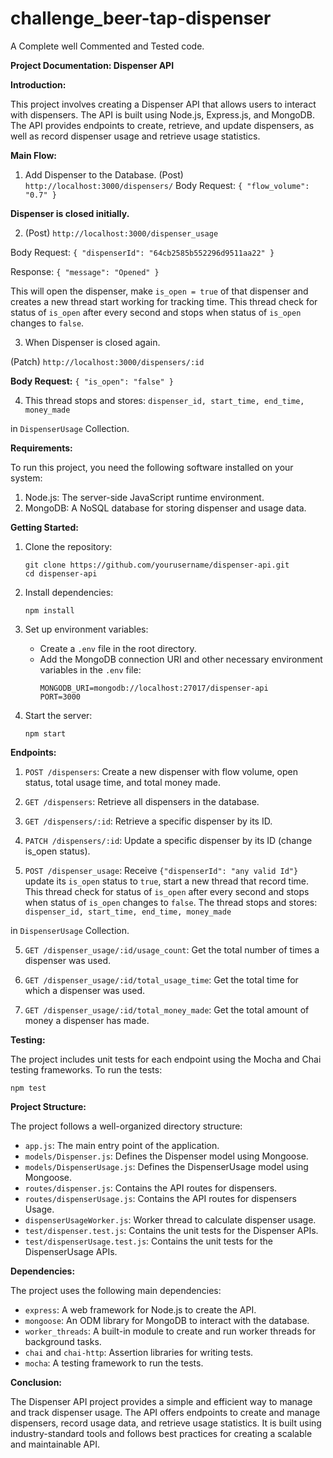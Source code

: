 # challenge_beer-tap-dispenser
A Complete well Commented and Tested code.

**Project Documentation: Dispenser API**

**Introduction:**

This project involves creating a Dispenser API that allows users to interact with dispensers. The API is built using Node.js, Express.js, and MongoDB. The API provides endpoints to create, retrieve, and update dispensers, as well as record dispenser usage and retrieve usage statistics.

**Main Flow:**

1. Add Dispenser to the Database.
(Post) `http://localhost:3000/dispensers/`
Body Request:
`{
    "flow_volume": "0.7"
}`

**Dispenser is closed initially.**

2. (Post) `http://localhost:3000/dispenser_usage`

Body Request:
`{
    "dispenserId": "64cb2585b552296d9511aa22"
}`

Response:
`{
    "message": "Opened"
}`

This will open the dispenser, make `is_open = true` of that dispenser and creates a new thread start working for tracking time. This thread check for status of `is_open` after every second and stops when status of `is_open` changes to `false`.

3. When Dispenser is closed again.

(Patch) `http://localhost:3000/dispensers/:id`

**Body Request:**
`{
    "is_open": "false"
}`

4. This thread stops and stores:
`dispenser_id,
start_time,
end_time,
money_made`

in `DispenserUsage` Collection.


**Requirements:**

To run this project, you need the following software installed on your system:

1. Node.js: The server-side JavaScript runtime environment.
2. MongoDB: A NoSQL database for storing dispenser and usage data.

**Getting Started:**

1. Clone the repository:
   ```
   git clone https://github.com/yourusername/dispenser-api.git
   cd dispenser-api
   ```

2. Install dependencies:
   ```
   npm install
   ```

3. Set up environment variables:
   - Create a `.env` file in the root directory.
   - Add the MongoDB connection URI and other necessary environment variables in the `.env` file:
     ```
     MONGODB_URI=mongodb://localhost:27017/dispenser-api
     PORT=3000
     ```

4. Start the server:
   ```
   npm start
   ```

**Endpoints:**

1. `POST /dispensers`: Create a new dispenser with flow volume, open status, total usage time, and total money made.

2. `GET /dispensers`: Retrieve all dispensers in the database.

3. `GET /dispensers/:id`: Retrieve a specific dispenser by its ID.

4. `PATCH /dispensers/:id`: Update a specific dispenser by its ID (change is_open status).
   
4. `POST /dispenser_usage`: Receive `{"dispenserId": "any valid Id"}` update its `is_open` status to `true`, start a new thread that record  time.  This thread check for status of `is_open` after every second and stops when status of `is_open` changes to `false`. The thread stops and stores:
`dispenser_id,
start_time,
end_time,
money_made`

in `DispenserUsage` Collection.

5. `GET /dispenser_usage/:id/usage_count`: Get the total number of times a dispenser was used.

6. `GET /dispenser_usage/:id/total_usage_time`: Get the total time for which a dispenser was used.

7. `GET /dispenser_usage/:id/total_money_made`: Get the total amount of money a dispenser has made.

**Testing:**

The project includes unit tests for each endpoint using the Mocha and Chai testing frameworks. To run the tests:

```
npm test
```

**Project Structure:**

The project follows a well-organized directory structure:

- `app.js`: The main entry point of the application.
- `models/Dispenser.js`: Defines the Dispenser model using Mongoose.
- `models/DispenserUsage.js`: Defines the DispenserUsage model using Mongoose.
- `routes/dispenser.js`: Contains the API routes for dispensers.
- `routes/dispenserUsage.js`: Contains the API routes for dispensers Usage.
- `dispenserUsageWorker.js`: Worker thread to calculate dispenser usage.
- `test/dispenser.test.js`: Contains the unit tests for the Dispenser APIs.
- `test/dispenserUsage.test.js`: Contains the unit tests for the DispenserUsage APIs.

**Dependencies:**

The project uses the following main dependencies:

- `express`: A web framework for Node.js to create the API.
- `mongoose`: An ODM library for MongoDB to interact with the database.
- `worker_threads`: A built-in module to create and run worker threads for background tasks.
- `chai` and `chai-http`: Assertion libraries for writing tests.
- `mocha`: A testing framework to run the tests.

**Conclusion:**

The Dispenser API project provides a simple and efficient way to manage and track dispenser usage. The API offers endpoints to create and manage dispensers, record usage data, and retrieve usage statistics. It is built using industry-standard tools and follows best practices for creating a scalable and maintainable API.
